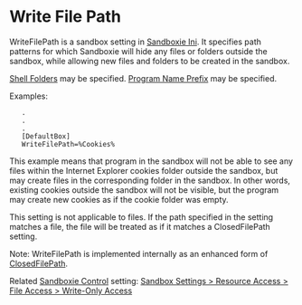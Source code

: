 # Write File Path

WriteFilePath is a sandbox setting in [Sandboxie Ini](SandboxieIni). It specifies path patterns for which Sandboxie will hide any files or folders outside the sandbox, while allowing new files and folders to be created in the sandbox.

[Shell Folders](ShellFolders) may be specified. [Program Name Prefix](ProgramNamePrefix) may be specified.

Examples:
```
   .
   .
   .
   [DefaultBox]
   WriteFilePath=%Cookies%
```

This example means that program in the sandbox will not be able to see any files within the Internet Explorer cookies folder outside the sandbox, but may create files in the corresponding folder in the sandbox. In other words, existing cookies outside the sandbox will not be visible, but the program may create new cookies as if the cookie folder was empty.

This setting is not applicable to files. If the path specified in the setting matches a file, the file will be treated as if it matches a ClosedFilePath setting.

Note: WriteFilePath is implemented internally as an enhanced form of [ClosedFilePath](ClosedFilePath).

Related [Sandboxie Control](SandboxieControl) setting: [Sandbox Settings > Resource Access > File Access > Write-Only Access](ResourceAccessSettings#file) 